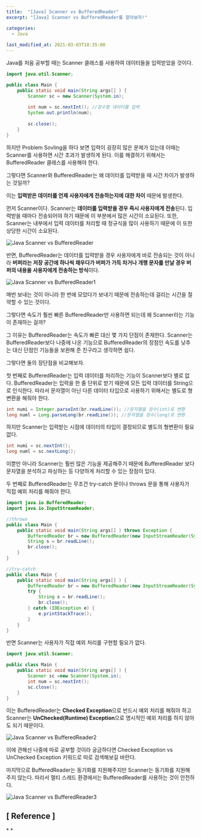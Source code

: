 ```yaml
---
title:  "[Java] Scanner vs BufferedReader"
excerpt: "[Java] Scanner vs BufferedReader를 알아보자!"

categories:
  - Java
  
last_modified_at: 2021-03-03T18:35:00
---
```


Java를 처음 공부할 때는 Scanner 클래스를 사용하여 데이터들을 입력받았을 것이다.  

```java
import java.util.Scanner;

public class Main {
	public static void main(String args[] ) {
		Scanner sc = new Scanner(System.in);
		
		int num = sc.nextInt(); //정수형 데이터를 입력
		System.out.println(num);
		
		sc.close();
	}
}
```

하지만 Problem Sovling을 하다 보면 입력이 굉장히 많은 문제가 있는데 이때는 Scanner를 사용하면 시간 초과가 발생하게 된다. 이를 해결하기 위해서는 BufferedReader 클래스를 사용해야 한다.  

그렇다면 Scanner와 BufferedReader는 왜 데이터를 입력받을 때 시간 차이가 발생하는 것일까?  

이는 **입력받은 데이터를 언제 사용자에게 전송하는지에 대한 차이** 때문에 발생한다.  

먼저 Scanner이다. Scanner는 **데이터를 입력받을 경우 즉시 사용자에게 전송**된다. 입력받을 때마다 전송되어야 하기 때문에 이 부분에서 많은 시간이 소요된다. 또한, Scanner는 내부에서 입력 데이터를 처리할 때 정규식을 많이 사용하기 때문에 이 또한 상당한 시간이 소요된다.  

![Java  Scanner vs BufferedReader](https://user-images.githubusercontent.com/53072057/109741371-442c3180-7c10-11eb-8537-c94c788323e4.JPG)  

반면, BufferedReader는 데이터를 입력받을 경우 사용자에게 바로 전송되는 것이 아니라 **버퍼라는 저장 공간에 하나씩 채우다가 버퍼가 가득 차거나 개행 문자를 만날 경우 버퍼의 내용을 사용자에게 전송하는 방식**이다.  

![Java  Scanner vs BufferedReader1](https://user-images.githubusercontent.com/53072057/109741374-455d5e80-7c10-11eb-8460-533f70ffd37b.JPG)  

매번 보내는 것이 아니라 한 번에 모았다가 보내기 때문에 전송하는데 걸리는 시간을 절약할 수 있는 것이다.  

그렇다면 속도가 훨씬 빠른 BufferedReader만 사용하면 되는데 왜 Scanner라는 기능이 존재하는 걸까?  

그 이유는 BufferedReader는 속도가 빠른 대신 몇 가지 단점이 존재한다. Scanner는 BufferedReader보다 나중에 나온 기능으로 BufferedReader의 장점인 속도를 낮추는 대신 단점인 기능들을 보완해 준 친구라고 생각하면 쉽다.  

그렇다면 둘의 장단점을 비교해보자.  

첫 번째로 BufferedReader는 입력 데이터를 처리하는 기능이 Scanner보다 별로 없다. BufferedReader는 입력을 한 줄 단위로 받기 때문에 모든 입력 데이터를 String으로 인식한다. 따라서 문자열이 아닌 다른 데이터 타입으로 사용하기 위해서는 별도로 형변환을 해줘야 한다.  

```java
int numi = Integer.parseInt(br.readLine()); //문자열을 정수(int)로 변환
long numl = Long.parseLong(br.readLine()); //문자열을 정수(long)로 변환
```

하지만 Scanner는 입력받는 시점에 데이터의 타입이 결정되므로 별도의 형변환이 필요 없다.  

```java
int numi = sc.nextInt();
long numl = sc.nextLong();
```

이뿐만 아니라 Scanner는 훨씬 많은 기능을 제공해주기 때문에 BufferedReader 보다 문자열을 분석하고 파싱하는 등 다양하게 처리할 수 있는 장점이 있다.  

두 번째로 BufferedReader는 무조건 try-catch 문이나 throws 문을 통해 사용자가 직접 예외 처리를 해줘야 한다.  

```java
import java.io.BufferedReader;
import java.io.InputStreamReader;

//throws
public class Main {
	public static void main(String args[] ) throws Exception {
		BufferedReader br = new BufferedReader(new InputStreamReader(System.in));
		String s = br.readLine();
		br.close();
	}
}

//try-catch
public class Main {
	public static void main(String args[] ) {
		BufferedReader br = new BufferedReader(new InputStreamReader(System.in));
		try {
			String s = br.readLine();
			br.close();
		} catch (IOException e) {
			e.printStackTrace();
		}
	}
}
```

반면 Scanner는 사용자가 직접 예외 처리를 구현할 필요가 없다.  

```java
import java.util.Scanner;

public class Main {
	public static void main(String args[] ) {
		Scanner sc =new Scanner(System.in);
		int num = sc.nextInt();
		sc.close();
	}
}
```

이는 BufferedReader는 **Checked Exception**으로 반드시 예외 처리를 해줘야 하고 Scanner는 **UnChecked(Runtime) Exception**으로 명시적인 예외 처리를 하지 않아도 되기 때문이다.  

![Java  Scanner vs BufferedReader2](https://user-images.githubusercontent.com/53072057/109741376-455d5e80-7c10-11eb-9702-65114b591f78.JPG)  

이에 관해선 나중에 따로 공부할 것이라 궁금하다면 Checked Exception vs UnChecked Exception 키워드로 따로 검색해보길 바란다.  

마지막으로 BufferedReader는 동기화를 지원해주지만 Scanner는 동기화를 지원해주지 않는다. 따라서 멀티 스레드 환경에서는 BufferedReader를 사용하는 것이 안전하다.  

![Java  Scanner vs BufferedReader3](https://user-images.githubusercontent.com/53072057/109741378-45f5f500-7c10-11eb-9065-ae8fea2f655e.JPG)  


<h2>[ Reference ]</h2>  
* <https://carpediem0212.tistory.com/11>  
* <https://eatnows.tistory.com/89>  
